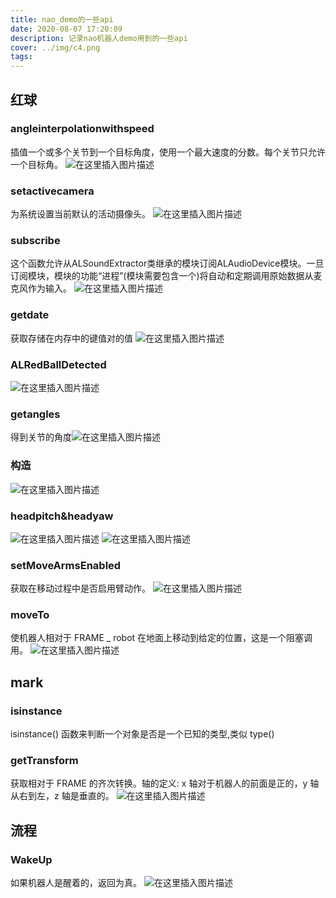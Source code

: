 ```yaml
---
title: nao_demo的一些api
date: 2020-08-07 17:20:09
description: 记录nao机器人demo用到的一些api
cover: ../img/c4.png
tags:
---
```


## 红球

### angleinterpolationwithspeed
插值一个或多个关节到一个目标角度，使用一个最大速度的分数。每个关节只允许一个目标角。
![在这里插入图片描述](https://img-blog.csdnimg.cn/20200807103055475.png?x-oss-process=image/watermark,type_ZmFuZ3poZW5naGVpdGk,shadow_10,text_aHR0cHM6Ly9ibG9nLmNzZG4ubmV0L3FxXzQ1NjY2MjQ4,size_16,color_FFFFFF,t_70)
### setactivecamera
为系统设置当前默认的活动摄像头。
![在这里插入图片描述](https://img-blog.csdnimg.cn/20200807111810719.png?x-oss-process=image/watermark,type_ZmFuZ3poZW5naGVpdGk,shadow_10,text_aHR0cHM6Ly9ibG9nLmNzZG4ubmV0L3FxXzQ1NjY2MjQ4,size_16,color_FFFFFF,t_70)
### subscribe
这个函数允许从ALSoundExtractor类继承的模块订阅ALAudioDevice模块。一旦订阅模块，模块的功能“进程”(模块需要包含一个)将自动和定期调用原始数据从麦克风作为输入。
![在这里插入图片描述](https://img-blog.csdnimg.cn/20200807112437771.png?x-oss-process=image/watermark,type_ZmFuZ3poZW5naGVpdGk,shadow_10,text_aHR0cHM6Ly9ibG9nLmNzZG4ubmV0L3FxXzQ1NjY2MjQ4,size_16,color_FFFFFF,t_70)
### getdate
获取存储在内存中的键值对的值
![在这里插入图片描述](https://img-blog.csdnimg.cn/20200807144135581.png?x-oss-process=image/watermark,type_ZmFuZ3poZW5naGVpdGk,shadow_10,text_aHR0cHM6Ly9ibG9nLmNzZG4ubmV0L3FxXzQ1NjY2MjQ4,size_16,color_FFFFFF,t_70)
### ALRedBallDetected
![在这里插入图片描述](https://img-blog.csdnimg.cn/20200807195642546.png?x-oss-process=image/watermark,type_ZmFuZ3poZW5naGVpdGk,shadow_10,text_aHR0cHM6Ly9ibG9nLmNzZG4ubmV0L3FxXzQ1NjY2MjQ4,size_16,color_FFFFFF,t_70)

### getangles
得到关节的角度![在这里插入图片描述](https://img-blog.csdnimg.cn/20200807144853318.png?x-oss-process=image/watermark,type_ZmFuZ3poZW5naGVpdGk,shadow_10,text_aHR0cHM6Ly9ibG9nLmNzZG4ubmV0L3FxXzQ1NjY2MjQ4,size_16,color_FFFFFF,t_70)
### 构造
![在这里插入图片描述](https://img-blog.csdnimg.cn/2020080715061015.png?x-oss-process=image/watermark,type_ZmFuZ3poZW5naGVpdGk,shadow_10,text_aHR0cHM6Ly9ibG9nLmNzZG4ubmV0L3FxXzQ1NjY2MjQ4,size_16,color_FFFFFF,t_70)
### headpitch&headyaw
![在这里插入图片描述](https://img-blog.csdnimg.cn/2020080715111262.png?x-oss-process=image/watermark,type_ZmFuZ3poZW5naGVpdGk,shadow_10,text_aHR0cHM6Ly9ibG9nLmNzZG4ubmV0L3FxXzQ1NjY2MjQ4,size_16,color_FFFFFF,t_70)
![在这里插入图片描述](https://img-blog.csdnimg.cn/20200807194511469.png?x-oss-process=image/watermark,type_ZmFuZ3poZW5naGVpdGk,shadow_10,text_aHR0cHM6Ly9ibG9nLmNzZG4ubmV0L3FxXzQ1NjY2MjQ4,size_16,color_FFFFFF,t_70)

### setMoveArmsEnabled
获取在移动过程中是否启用臂动作。
![在这里插入图片描述](https://img-blog.csdnimg.cn/20200807171759421.png?x-oss-process=image/watermark,type_ZmFuZ3poZW5naGVpdGk,shadow_10,text_aHR0cHM6Ly9ibG9nLmNzZG4ubmV0L3FxXzQ1NjY2MjQ4,size_16,color_FFFFFF,t_70)
### moveTo
使机器人相对于 FRAME _ robot 在地面上移动到给定的位置，这是一个阻塞调用。
![在这里插入图片描述](https://img-blog.csdnimg.cn/20200807171911868.png?x-oss-process=image/watermark,type_ZmFuZ3poZW5naGVpdGk,shadow_10,text_aHR0cHM6Ly9ibG9nLmNzZG4ubmV0L3FxXzQ1NjY2MjQ4,size_16,color_FFFFFF,t_70)
## mark
### isinstance
isinstance() 函数来判断一个对象是否是一个已知的类型,类似 type()


### getTransform
获取相对于 FRAME 的齐次转换。轴的定义: x 轴对于机器人的前面是正的，y 轴从右到左，z 轴是垂直的。
![在这里插入图片描述](https://img-blog.csdnimg.cn/20200807173805346.png?x-oss-process=image/watermark,type_ZmFuZ3poZW5naGVpdGk,shadow_10,text_aHR0cHM6Ly9ibG9nLmNzZG4ubmV0L3FxXzQ1NjY2MjQ4,size_16,color_FFFFFF,t_70)
## 流程
### WakeUp
如果机器人是醒着的，返回为真。
![在这里插入图片描述](https://img-blog.csdnimg.cn/20200813095927303.png#pic_center)
